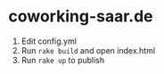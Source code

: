 # coworking-saar.de

1. Edit config.yml
2. Run `rake build` and open index.html
3. Run `rake up` to publish
